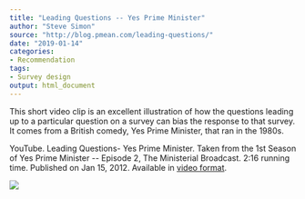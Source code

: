 ```yaml
---
title: "Leading Questions -- Yes Prime Minister"
author: "Steve Simon"
source: "http://blog.pmean.com/leading-questions/"
date: "2019-01-14"
categories:
- Recommendation
tags:
- Survey design
output: html_document
---
```


This short video clip is an excellent illustration of how the questions
leading up to a particular question on a survey can bias the response to
that survey. It comes from a British comedy, Yes Prime Minister, that
ran in the 1980s.

<!---More--->

YouTube. Leading Questions- Yes Prime Minister. Taken from the 1st
Season of Yes Prime Minister -- Episode 2, The Ministerial Broadcast.
2:16 running time. Published on Jan 15, 2012. Available in [video
format](https://www.youtube.com/watch?v=G0ZZJXw4MTA).

![](http://www.pmean.com/images/images/19/leading-questions01.png)





